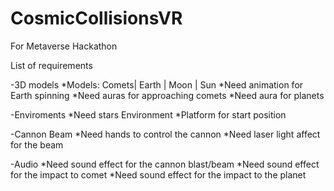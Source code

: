 # CosmicCollisionsVR
For Metaverse Hackathon

List of requirements

-3D models 
*Models: Comets| Earth | Moon | Sun 
*Need animation for Earth spinning
*Need auras for approaching comets
*Need aura for planets

-Enviroments 
*Need stars Environment
*Platform for start position

-Cannon Beam
*Need hands to control the cannon
*Need laser light affect for the beam

-Audio
*Need sound effect for the cannon blast/beam
*Need sound effect for the impact to comet
*Need sound effect for the impact to the planet
